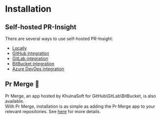 # Installation

## Self-hosted PR-Insight

There are several ways to use self-hosted PR-Insight:

- [Locally](./locally.md)
- [GitHub integration](./github.md)
- [GitLab integration](./gitlab.md)
- [BitBucket integration](./bitbucket.md)
- [Azure DevOps integration](./azure.md)

## Pr Merge 💎
Pr Merge, an app hosted by KhulnaSoft for GitHub\GitLab\BitBucket, is also available.
<br>
With Pr Merge, installation is as simple as adding the Pr Merge app to your relevant repositories.
See [here](https://pr-insight-docs.khulnasoft.com/installation/pr_merge/) for more details.
